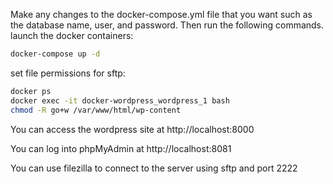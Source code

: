 Make any changes to the docker-compose.yml file that you want such as the database name, user, and password. Then run the following commands.
launch the docker containers:

```bash
docker-compose up -d
```

set file permissions for sftp:
```bash
docker ps
docker exec -it docker-wordpress_wordpress_1 bash
chmod -R go+w /var/www/html/wp-content
```

You can access the wordpress site at http://localhost:8000

You can log into phpMyAdmin at http://localhost:8081

You can use filezilla to connect to the server using sftp and port 2222